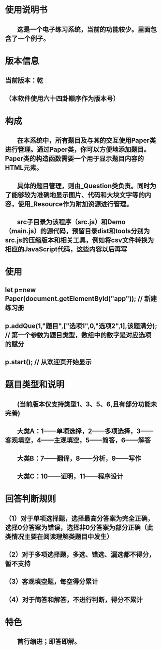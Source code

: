 # 使用说明书
## &nbsp;&nbsp;&nbsp;&nbsp;&nbsp;&nbsp;&nbsp;&nbsp;这是一个电子练习系统，当前的功能较少。里面包含了一个例子。
# 版本信息
## 当前版本：乾
## （本软件使用六十四卦顺序作为版本号）
# 构成
## &nbsp;&nbsp;&nbsp;&nbsp;&nbsp;&nbsp;&nbsp;&nbsp;在本系统中，所有题目及与其的交互使用Paper类进行管理。通过Paper类，你可以方便地添加题目。Paper类的构造函数需要一个用于显示题目内容的HTML元素。
## &nbsp;&nbsp;&nbsp;&nbsp;&nbsp;&nbsp;&nbsp;&nbsp;具体的题目管理，则由_Question类负责。同时为了能够较为准确地显示图片、代码和大块文字等的内容，使用_Resource作为附加资源进行管理。
## &nbsp;&nbsp;&nbsp;&nbsp;&nbsp;&nbsp;&nbsp;&nbsp;src子目录为该程序（src.js）和Demo（main.js）的源代码，预留目录dist和tools分别为src.js的压缩版本和相关工具，例如将csv文件转换为相应的JavaScript代码，这些内容以后再写
# 使用
## let p=new Paper(document.getElementById("app")); // 新建练习册
## p.addQue(1,"题目",["选项1",0,"选项2",1],该题满分); // 第一个参数为题目类型，数组中的数字是对应选项的赋分
## p.start(); // 从欢迎页开始显示
# 题目类型和说明
## &nbsp;&nbsp;&nbsp;&nbsp;&nbsp;&nbsp;&nbsp;&nbsp;(当前版本仅支持类型1、3、5、6,且有部分功能未完善)
## &nbsp;&nbsp;&nbsp;&nbsp;&nbsp;&nbsp;&nbsp;&nbsp;大类A：1——单项选择，2——多项选择，3——客观填空，4——主观填空，5——简答，6——解答
## &nbsp;&nbsp;&nbsp;&nbsp;&nbsp;&nbsp;&nbsp;&nbsp;大类B：7——翻译，8——分析，9——写作
## &nbsp;&nbsp;&nbsp;&nbsp;&nbsp;&nbsp;&nbsp;&nbsp;大类C：10——证明，11——程序设计
# 回答判断规则
## （1）对于单项选择题，选择最高分答案为完全正确，选择0分答案为错误，选择非0分答案为部分正确（此类情况主要在阅读理解类题目中发生）
## （2）对于多项选择题，多选、错选、漏选都不得分，暂不支持
## （3）客观填空题，每空得分累计
## （4）对于简答和解答，不进行判断，得分不累计
# 特色
## &nbsp;&nbsp;&nbsp;&nbsp;&nbsp;&nbsp;&nbsp;&nbsp;首行缩进；即答即解。